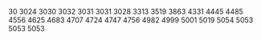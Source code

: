 
30
3024
3030
3032
3031
3031
3028
3313
3519
3863
4331
4445
4485
4556
4625
4683
4707
4724
4747
4756
4982
4999
5001
5019
5054
5053
5053
5053